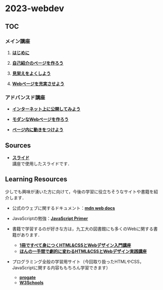 # 2023-webdev
## TOC
### メイン講座
1. **[はじめに](docs/main-intro.md)**
   
2. **[自己紹介のページを作ろう](docs/main-html.md)**
   
3. **[見栄えをよくしよう](docs/main-css.md)**
   
4. **[Webページを充実させよう](docs/main-final.md)**

### アドバンスド講座
<!-- 各コースの詳細は[こちら](docs/advanced.md)から． -->
- **[インターネット上に公開してみよう](docs/advanced-publish.md)**
  
- **[モダンなWebページを作ろう](docs/advanced-css.md)**
  
- **[ページ内に動きをつけよう](docs/advanced-js.md)**

## Sources
- **[スライド]()**  
講座で使用したスライドです．
## Learning Resources
少しでも興味が湧いた方に向けて，今後の学習に役立ちそうなサイトや書籍を紹介します．
- 公式のウェブに関するドキュメント：**[mdn web docs](https://developer.mozilla.org/ja/docs/Learn/Getting_started_with_the_web)**
  
- JavaScriptの勉強：**[JavaScript Primer](https://jsprimer.net/)**
  
- 書籍で学習するのが好きな方は，九工大の図書館にも多くのWebに関する書籍があります．
  - **[1冊ですべて身につくHTML&CSSとWebデザイン入門講座](https://www.lib.kyutech.ac.jp/opac/volume/822106)**
  - **[ほんの一手間で劇的に変わるHTML&CSSとWebデザイン実践講座](https://www.lib.kyutech.ac.jp/opac/volume/849327)**
  
- プログラミング全般の学習用サイト（今回取り扱ったHTMLやCSS，JavaScriptに関する内容ももちろん学習できます）
  - **[progate](https://prog-8.com/)**
  - **[W3Schools](https://www.w3schools.com/)**